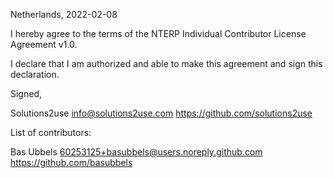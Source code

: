 Netherlands, 2022-02-08

I hereby agree to the terms of the NTERP Individual Contributor License
Agreement v1.0.

I declare that I am authorized and able to make this agreement and sign this
declaration.

Signed,

Solutions2use info@solutions2use.com https://github.com/solutions2use

List of contributors:

Bas Ubbels 60253125+basubbels@users.noreply.github.com https://github.com/basubbels


